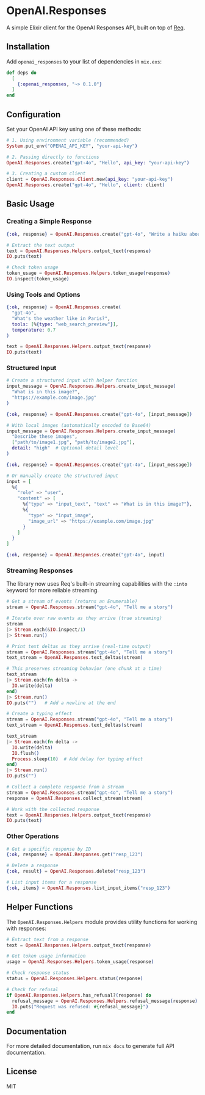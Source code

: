 # OpenAI.Responses

A simple Elixir client for the OpenAI Responses API, built on top of
[Req](https://github.com/wojtekmach/req).

## Installation

Add `openai_responses` to your list of dependencies in `mix.exs`:

```elixir
def deps do
  [
    {:openai_responses, "~> 0.1.0"}
  ]
end
```

## Configuration

Set your OpenAI API key using one of these methods:

```elixir
# 1. Using environment variable (recommended)
System.put_env("OPENAI_API_KEY", "your-api-key")

# 2. Passing directly to functions
OpenAI.Responses.create("gpt-4o", "Hello", api_key: "your-api-key")

# 3. Creating a custom client
client = OpenAI.Responses.Client.new(api_key: "your-api-key")
OpenAI.Responses.create("gpt-4o", "Hello", client: client)
```

## Basic Usage

### Creating a Simple Response

```elixir
{:ok, response} = OpenAI.Responses.create("gpt-4o", "Write a haiku about programming")

# Extract the text output
text = OpenAI.Responses.Helpers.output_text(response)
IO.puts(text)

# Check token usage
token_usage = OpenAI.Responses.Helpers.token_usage(response)
IO.inspect(token_usage)
```

### Using Tools and Options

```elixir
{:ok, response} = OpenAI.Responses.create(
  "gpt-4o",
  "What's the weather like in Paris?",
  tools: [%{type: "web_search_preview"}],
  temperature: 0.7
)

text = OpenAI.Responses.Helpers.output_text(response)
IO.puts(text)
```

### Structured Input

```elixir
# Create a structured input with helper function
input_message = OpenAI.Responses.Helpers.create_input_message(
  "What is in this image?",
  "https://example.com/image.jpg"
)

{:ok, response} = OpenAI.Responses.create("gpt-4o", [input_message])

# With local images (automatically encoded to Base64)
input_message = OpenAI.Responses.Helpers.create_input_message(
  "Describe these images",
  ["path/to/image1.jpg", "path/to/image2.jpg"],
  detail: "high"  # Optional detail level
)

{:ok, response} = OpenAI.Responses.create("gpt-4o", [input_message])

# Or manually create the structured input
input = [
  %{
    "role" => "user",
    "content" => [
      %{"type" => "input_text", "text" => "What is in this image?"},
      %{
        "type" => "input_image",
        "image_url" => "https://example.com/image.jpg"
      }
    ]
  }
]

{:ok, response} = OpenAI.Responses.create("gpt-4o", input)
```

### Streaming Responses

The library now uses Req's built-in streaming capabilities with the `:into`
keyword for more reliable streaming.

```elixir
# Get a stream of events (returns an Enumerable)
stream = OpenAI.Responses.stream("gpt-4o", "Tell me a story")

# Iterate over raw events as they arrive (true streaming)
stream
|> Stream.each(&IO.inspect/1)
|> Stream.run()

# Print text deltas as they arrive (real-time output)
stream = OpenAI.Responses.stream("gpt-4o", "Tell me a story")
text_stream = OpenAI.Responses.text_deltas(stream)

# This preserves streaming behavior (one chunk at a time)
text_stream
|> Stream.each(fn delta ->
  IO.write(delta)
end)
|> Stream.run()
IO.puts("")   # Add a newline at the end

# Create a typing effect
stream = OpenAI.Responses.stream("gpt-4o", "Tell me a story")
text_stream = OpenAI.Responses.text_deltas(stream)

text_stream
|> Stream.each(fn delta ->
  IO.write(delta)
  IO.flush()
  Process.sleep(10)  # Add delay for typing effect
end)
|> Stream.run()
IO.puts("")

# Collect a complete response from a stream
stream = OpenAI.Responses.stream("gpt-4o", "Tell me a story")
response = OpenAI.Responses.collect_stream(stream)

# Work with the collected response
text = OpenAI.Responses.Helpers.output_text(response)
IO.puts(text)
```

### Other Operations

```elixir
# Get a specific response by ID
{:ok, response} = OpenAI.Responses.get("resp_123")

# Delete a response
{:ok, result} = OpenAI.Responses.delete("resp_123")

# List input items for a response
{:ok, items} = OpenAI.Responses.list_input_items("resp_123")
```

## Helper Functions

The `OpenAI.Responses.Helpers` module provides utility functions for working
with responses:

```elixir
# Extract text from a response
text = OpenAI.Responses.Helpers.output_text(response)

# Get token usage information
usage = OpenAI.Responses.Helpers.token_usage(response)

# Check response status
status = OpenAI.Responses.Helpers.status(response)

# Check for refusal
if OpenAI.Responses.Helpers.has_refusal?(response) do
  refusal_message = OpenAI.Responses.Helpers.refusal_message(response)
  IO.puts("Request was refused: #{refusal_message}")
end
```

## Documentation

For more detailed documentation, run `mix docs` to generate full API
documentation.

## License

MIT

